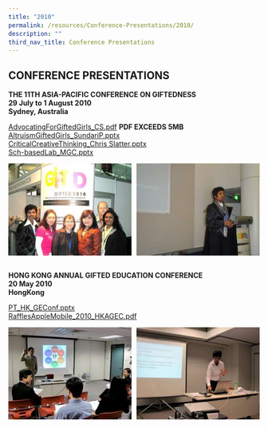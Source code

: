```yaml
---
title: "2010"
permalink: /resources/Conference-Presentations/2010/
description: ""
third_nav_title: Conference Presentations
---
```

## CONFERENCE PRESENTATIONS

**THE 11TH ASIA-PACIFIC CONFERENCE ON GIFTEDNESS**<br>
**29 July to 1 August 2010**<br>
**Sydney, Australia**

[AdvocatingForGiftedGirls\_CS.pdf](https://www.rgs.edu.sg/qql/slot/u554/Resources/Conference%20Proceedings/2010/AdvocatingForGiftedGirls_CS.pdf) **PDF EXCEEDS 5MB**<br>
[AltruismGiftedGirls\_SundariP.pptx](https://www.rgs.edu.sg/qql/slot/u554/Resources/Conference%20Proceedings/2010/AltruismGiftedGirls_SundariP.pptx)<br>
[CriticalCreativeThinking\_Chris Slatter.pptx](https://www.rgs.edu.sg/qql/slot/u554/Resources/Conference%20Proceedings/2010/CriticalCreativeThinking_Chris%20Slatter.pptx)<br>
[Sch-basedLab\_MGC.pptx](https://www.rgs.edu.sg/qql/slot/u554/Resources/Conference%20Proceedings/2010/Sch-basedLab_MGC.pptx)

<img src="/images/20101.jpg" style="width:49%" align=left>
<img src="/images/20102.jpg" style="width:49%" align=right>
<br clear="left"><br>

**HONG KONG ANNUAL GIFTED EDUCATION CONFERENCE**<br>
**20 May 2010**<br>
**HongKong**

[PT\_HK\_GEConf.pptx](https://www.rgs.edu.sg/qql/slot/u554/Resources/Conference%20Proceedings/2010/PT_HK_GEConf.pptx)<br>
[RafflesAppleMobile_2010_HKAGEC.pdf](/files/RafflesAppleMobile_2010_HKAGEC.pdf)

<img src="/images/20103.jpg" style="width:49%" align=left>
<img src="/images/20104.jpg" style="width:49%" align=right>
<br clear="left"><br>